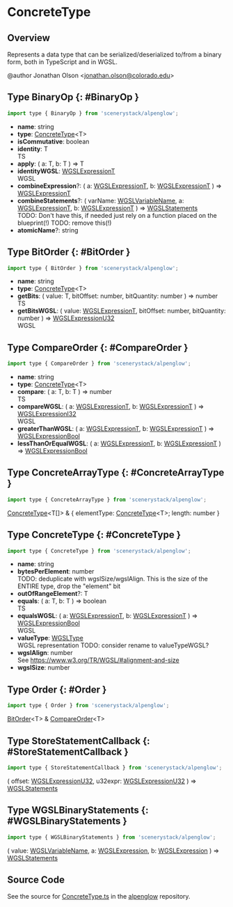 # ConcreteType

## Overview

Represents a data type that can be serialized/deserialized to/from a binary form, both in TypeScript and in WGSL.

@author Jonathan Olson &lt;jonathan.olson@colorado.edu&gt;

## Type BinaryOp {: #BinaryOp }


```js
import type { BinaryOp } from 'scenerystack/alpenglow';
```


- **name**: <span style="color: hsla(calc(var(--md-hue) + 180deg),80%,40%,1);">string</span>
- **type**: [ConcreteType](../alpenglow/ConcreteType.md)&lt;T&gt;
- **isCommutative**: <span style="color: hsla(calc(var(--md-hue) + 180deg),80%,40%,1);">boolean</span>
- **identity**: T
<br>  TS
- **apply**: ( a: T, b: T ) =&gt; T
- **identityWGSL**: [WGSLExpressionT](../alpenglow/WGSLString.md#WGSLExpressionT)
<br>  WGSL
- **combineExpression**?: ( a: [WGSLExpressionT](../alpenglow/WGSLString.md#WGSLExpressionT), b: [WGSLExpressionT](../alpenglow/WGSLString.md#WGSLExpressionT) ) =&gt; [WGSLExpressionT](../alpenglow/WGSLString.md#WGSLExpressionT)
- **combineStatements**?: ( varName: [WGSLVariableName](../alpenglow/WGSLString.md#WGSLVariableName), a: [WGSLExpressionT](../alpenglow/WGSLString.md#WGSLExpressionT), b: [WGSLExpressionT](../alpenglow/WGSLString.md#WGSLExpressionT) ) =&gt; [WGSLStatements](../alpenglow/WGSLString.md#WGSLStatements)
<br>  TODO: Don't have this, if needed just rely on a function placed on the blueprint(!)
  TODO: remove this(!)
- **atomicName**?: <span style="color: hsla(calc(var(--md-hue) + 180deg),80%,40%,1);">string</span>




## Type BitOrder {: #BitOrder }


```js
import type { BitOrder } from 'scenerystack/alpenglow';
```


- **name**: <span style="color: hsla(calc(var(--md-hue) + 180deg),80%,40%,1);">string</span>
- **type**: [ConcreteType](../alpenglow/ConcreteType.md)&lt;T&gt;
- **getBits**: ( value: T, bitOffset: <span style="color: hsla(calc(var(--md-hue) + 180deg),80%,40%,1);">number</span>, bitQuantity: <span style="color: hsla(calc(var(--md-hue) + 180deg),80%,40%,1);">number</span> ) =&gt; <span style="color: hsla(calc(var(--md-hue) + 180deg),80%,40%,1);">number</span>
<br>  TS
- **getBitsWGSL**: ( value: [WGSLExpressionT](../alpenglow/WGSLString.md#WGSLExpressionT), bitOffset: <span style="color: hsla(calc(var(--md-hue) + 180deg),80%,40%,1);">number</span>, bitQuantity: <span style="color: hsla(calc(var(--md-hue) + 180deg),80%,40%,1);">number</span> ) =&gt; [WGSLExpressionU32](../alpenglow/WGSLString.md#WGSLExpressionU32)
<br>  WGSL




## Type CompareOrder {: #CompareOrder }


```js
import type { CompareOrder } from 'scenerystack/alpenglow';
```


- **name**: <span style="color: hsla(calc(var(--md-hue) + 180deg),80%,40%,1);">string</span>
- **type**: [ConcreteType](../alpenglow/ConcreteType.md)&lt;T&gt;
- **compare**: ( a: T, b: T ) =&gt; <span style="color: hsla(calc(var(--md-hue) + 180deg),80%,40%,1);">number</span>
<br>  TS
- **compareWGSL**: ( a: [WGSLExpressionT](../alpenglow/WGSLString.md#WGSLExpressionT), b: [WGSLExpressionT](../alpenglow/WGSLString.md#WGSLExpressionT) ) =&gt; [WGSLExpressionI32](../alpenglow/WGSLString.md#WGSLExpressionI32)
<br>  WGSL
- **greaterThanWGSL**: ( a: [WGSLExpressionT](../alpenglow/WGSLString.md#WGSLExpressionT), b: [WGSLExpressionT](../alpenglow/WGSLString.md#WGSLExpressionT) ) =&gt; [WGSLExpressionBool](../alpenglow/WGSLString.md#WGSLExpressionBool)
- **lessThanOrEqualWGSL**: ( a: [WGSLExpressionT](../alpenglow/WGSLString.md#WGSLExpressionT), b: [WGSLExpressionT](../alpenglow/WGSLString.md#WGSLExpressionT) ) =&gt; [WGSLExpressionBool](../alpenglow/WGSLString.md#WGSLExpressionBool)




## Type ConcreteArrayType {: #ConcreteArrayType }


```js
import type { ConcreteArrayType } from 'scenerystack/alpenglow';
```


[ConcreteType](../alpenglow/ConcreteType.md)&lt;T[]&gt; &amp; { elementType: [ConcreteType](../alpenglow/ConcreteType.md)&lt;T&gt;; length: <span style="color: hsla(calc(var(--md-hue) + 180deg),80%,40%,1);">number</span> }



## Type ConcreteType {: #ConcreteType }


```js
import type { ConcreteType } from 'scenerystack/alpenglow';
```


- **name**: <span style="color: hsla(calc(var(--md-hue) + 180deg),80%,40%,1);">string</span>
- **bytesPerElement**: <span style="color: hsla(calc(var(--md-hue) + 180deg),80%,40%,1);">number</span>
<br>  TODO: deduplicate with wgslSize/wgslAlign. This is the size of the ENTIRE type, drop the "element" bit
- **outOfRangeElement**?: T
- **equals**: ( a: T, b: T ) =&gt; <span style="color: hsla(calc(var(--md-hue) + 180deg),80%,40%,1);">boolean</span>
<br>  TS
- **equalsWGSL**: ( a: [WGSLExpressionT](../alpenglow/WGSLString.md#WGSLExpressionT), b: [WGSLExpressionT](../alpenglow/WGSLString.md#WGSLExpressionT) ) =&gt; [WGSLExpressionBool](../alpenglow/WGSLString.md#WGSLExpressionBool)
<br>  WGSL
- **valueType**: [WGSLType](../alpenglow/WGSLString.md#WGSLType)
<br>  WGSL representation
  TODO: consider rename to valueTypeWGSL?
- **wgslAlign**: <span style="color: hsla(calc(var(--md-hue) + 180deg),80%,40%,1);">number</span>
<br>  See https://www.w3.org/TR/WGSL/#alignment-and-size
- **wgslSize**: <span style="color: hsla(calc(var(--md-hue) + 180deg),80%,40%,1);">number</span>




## Type Order {: #Order }


```js
import type { Order } from 'scenerystack/alpenglow';
```


[BitOrder](../alpenglow/ConcreteType.md#BitOrder)&lt;T&gt; &amp; [CompareOrder](../alpenglow/ConcreteType.md#CompareOrder)&lt;T&gt;



## Type StoreStatementCallback {: #StoreStatementCallback }


```js
import type { StoreStatementCallback } from 'scenerystack/alpenglow';
```


( offset: [WGSLExpressionU32](../alpenglow/WGSLString.md#WGSLExpressionU32), u32expr: [WGSLExpressionU32](../alpenglow/WGSLString.md#WGSLExpressionU32) ) =&gt; [WGSLStatements](../alpenglow/WGSLString.md#WGSLStatements)



## Type WGSLBinaryStatements {: #WGSLBinaryStatements }


```js
import type { WGSLBinaryStatements } from 'scenerystack/alpenglow';
```


( value: [WGSLVariableName](../alpenglow/WGSLString.md#WGSLVariableName), a: [WGSLExpression](../alpenglow/WGSLString.md#WGSLExpression), b: [WGSLExpression](../alpenglow/WGSLString.md#WGSLExpression) ) =&gt; [WGSLStatements](../alpenglow/WGSLString.md#WGSLStatements)



## Source Code

See the source for [ConcreteType.ts](https://github.com/phetsims/alpenglow/blob/main/js/webgpu/compute/ConcreteType.ts) in the [alpenglow](https://github.com/phetsims/alpenglow) repository.
